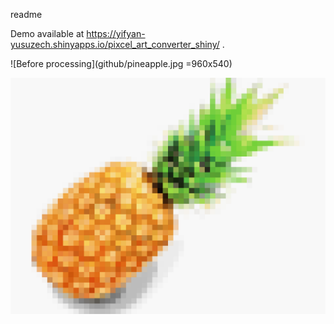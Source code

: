 readme

Demo available at  https://yifyan-yusuzech.shinyapps.io/pixcel_art_converter_shiny/ .

![Before processing](github/pineapple.jpg =960x540)

![After processing](github/pixel_pineapple.jpg)
